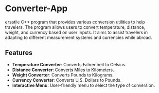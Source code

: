 # Converter-App
ersatile C++ program that provides various conversion utilities to help travelers. The program allows users to convert temperature, distance, weight, and currency based on user inputs. It aims to assist travelers in adapting to different measurement systems and currencies while abroad.

## Features
- **Temperature Converter**: Converts Fahrenheit to Celsius.
- **Distance Converter**: Converts Miles to Kilometers.
- **Weight Converter**: Converts Pounds to Kilograms.
- **Currency Converter**: Converts U.S. Dollars to Pounds.
- **Interactive Menu**: User-friendly menu to select the type of conversion.

